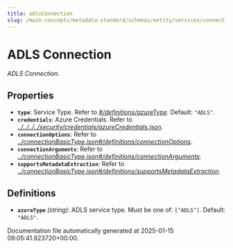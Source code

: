 ```yaml
---
title: adlsConnection
slug: /main-concepts/metadata-standard/schemas/entity/services/connections/storage/adlsconnection
---
```


# ADLS Connection

*ADLS Connection.*

## Properties

- **`type`**: Service Type. Refer to *[#/definitions/azureType](#definitions/azureType)*. Default: `"ADLS"`.
- **`credentials`**: Azure Credentials. Refer to *[../../../../security/credentials/azureCredentials.json](#/../../../security/credentials/azureCredentials.json)*.
- **`connectionOptions`**: Refer to *[../connectionBasicType.json#/definitions/connectionOptions](#/connectionBasicType.json#/definitions/connectionOptions)*.
- **`connectionArguments`**: Refer to *[../connectionBasicType.json#/definitions/connectionArguments](#/connectionBasicType.json#/definitions/connectionArguments)*.
- **`supportsMetadataExtraction`**: Refer to *[../connectionBasicType.json#/definitions/supportsMetadataExtraction](#/connectionBasicType.json#/definitions/supportsMetadataExtraction)*.
## Definitions

- **`azureType`** *(string)*: ADLS service type. Must be one of: `["ADLS"]`. Default: `"ADLS"`.


Documentation file automatically generated at 2025-01-15 09:05:41.923720+00:00.
